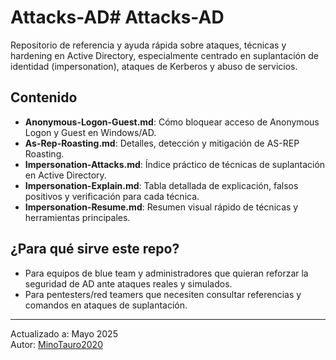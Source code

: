 # Attacks-AD# Attacks-AD

Repositorio de referencia y ayuda rápida sobre ataques, técnicas y hardening en Active Directory, especialmente centrado en suplantación de identidad (impersonation), ataques de Kerberos y abuso de servicios.

## Contenido

- **Anonymous-Logon-Guest.md**: Cómo bloquear acceso de Anonymous Logon y Guest en Windows/AD.
- **As-Rep-Roasting.md**: Detalles, detección y mitigación de AS-REP Roasting.
- **Impersonation-Attacks.md**: Índice práctico de técnicas de suplantación en Active Directory.
- **Impersonation-Explain.md**: Tabla detallada de explicación, falsos positivos y verificación para cada técnica.
- **Impersonation-Resume.md**: Resumen visual rápido de técnicas y herramientas principales.

## ¿Para qué sirve este repo?

- Para equipos de blue team y administradores que quieran reforzar la seguridad de AD ante ataques reales y simulados.
- Para pentesters/red teamers que necesiten consultar referencias y comandos en ataques de suplantación.


---

Actualizado a: Mayo 2025  
Autor: [MinoTauro2020](https://github.com/MinoTauro2020)
